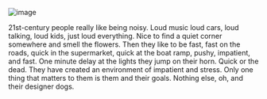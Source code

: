 ![image](https://user-images.githubusercontent.com/22516811/163687545-a1560155-29c3-4a2d-ba17-e663d7d52409.png)

21st-century people really like being noisy. Loud music loud cars, loud talking, loud kids, just loud everything. Nice to find a quiet corner somewhere and smell the flowers. Then they like to be fast, fast on the roads, quick in the supermarket, quick at the boat ramp, pushy, impatient, and fast. One minute delay at the lights they jump on their horn. Quick or the dead. They have created an environment of impatient and stress. Only one thing that matters to them is them and their goals. Nothing else, oh, and their designer dogs.
